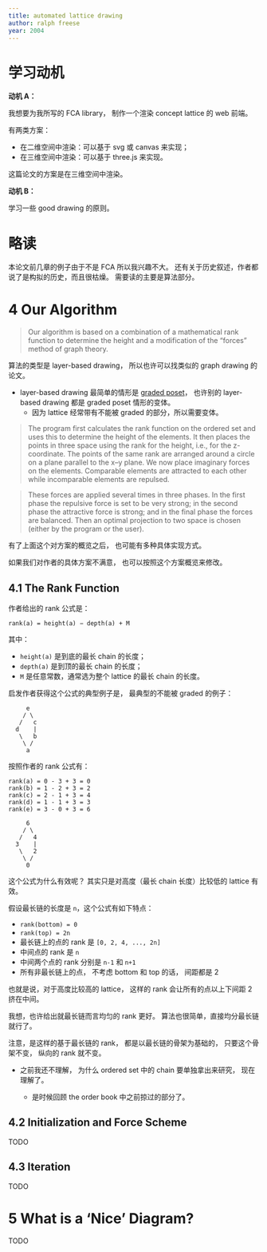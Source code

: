 ```yaml
---
title: automated lattice drawing
author: ralph freese
year: 2004
---
```


# 学习动机

**动机 A：**

我想要为我所写的 FCA library，
制作一个渲染 concept lattice 的 web 前端。

有两类方案：

- 在二维空间中渲染：可以基于 svg 或 canvas 来实现；
- 在三维空间中渲染：可以基于 three.js 来实现。

这篇论文的方案是在三维空间中渲染。

**动机 B：**

学习一些 good drawing 的原则。

# 略读

本论文前几章的例子由于不是 FCA 所以我兴趣不大。
还有关于历史叙述，作者都说了是构拟的历史，而且很枯燥。
需要读的主要是算法部分。

# 4 Our Algorithm

> Our algorithm is based on a combination of a mathematical rank
> function to determine the height and a modification of the
> “forces” method of graph theory.

算法的类型是 layer-based drawing，
所以也许可以找类似的 graph drawing 的论文。

- layer-based drawing 最简单的情形是
  [graded poset](https://en.wikipedia.org/wiki/Graded_poset)，
  也许别的 layer-based drawing 都是 graded poset 情形的变体。
  - 因为 lattice 经常带有不能被 graded 的部分，所以需要变体。

> The program first calculates the rank function on the ordered set
> and uses this to determine the height of the elements. It then
> places the points in three space using the rank for the height,
> i.e., for the z-coordinate. The points of the same rank are arranged
> around a circle on a plane parallel to the x–y plane. We now place
> imaginary forces on the elements. Comparable elements are attracted
> to each other while incomparable elements are repulsed.

> These forces are applied several times in three phases. In the first
> phase the repulsive force is set to be very strong; in the second
> phase the attractive force is strong; and in the final phase the
> forces are balanced. Then an optimal projection to two space is
> chosen (either by the program or the user).

有了上面这个对方案的概览之后，
也可能有多种具体实现方式。

如果我们对作者的具体方案不满意，
也可以按照这个方案概览来修改。

## 4.1 The Rank Function

作者给出的 rank 公式是：

```
rank(a) = height(a) − depth(a) + M
```

其中：

- `height(a)` 是到底的最长 chain 的长度；
- `depth(a)` 是到顶的最长 chain 的长度；
- `M` 是任意常数，通常选为整个 lattice 的最长 chain 的长度。

启发作者获得这个公式的典型例子是，
最典型的不能被 graded 的例子：

```
     e
    / \
   /   c
  d    |
   \   b
    \ /
     a
```

按照作者的 rank 公式有：

```
rank(a) = 0 - 3 + 3 = 0
rank(b) = 1 - 2 + 3 = 2
rank(c) = 2 - 1 + 3 = 4
rank(d) = 1 - 1 + 3 = 3
rank(e) = 3 - 0 + 3 = 6
```

```
     6
    / \
   /   4
  3    |
   \   2
    \ /
     0
```

这个公式为什么有效呢？
其实只是对高度（最长 chain 长度）比较低的 lattice 有效。

假设最长链的长度是 `n`，这个公式有如下特点：

- `rank(bottom) = 0`
- `rank(top) = 2n`
- 最长链上的点的 rank 是 `[0, 2, 4, ..., 2n]`
- 中间点的 rank 是 `n`
- 中间两个点的 rank 分别是 `n-1` 和 `n+1`
- 所有非最长链上的点，
  不考虑 bottom 和 top 的话，
  间距都是 2

也就是说，对于高度比较高的 lattice，
这样的 rank 会让所有的点以上下间距 2 挤在中间。

我想，也许给出就最长链而言均匀的 rank 更好。
算法也很简单，直接均分最长链就行了。

注意，是这样的基于最长链的 rank，
都是以最长链的骨架为基础的，
只要这个骨架不变，
纵向的 rank 就不变。

- 之前我还不理解，
  为什么 ordered set 中的 chain
  要单独拿出来研究，
  现在理解了。

  - 是时候回顾 the order book 中之前掠过的部分了。

## 4.2 Initialization and Force Scheme

TODO

## 4.3 Iteration

TODO

# 5 What is a ‘Nice’ Diagram?

TODO
